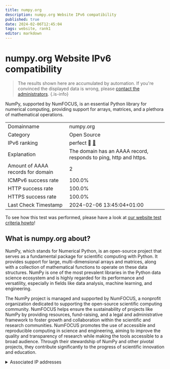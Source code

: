 ```yaml
---
title: numpy.org
description: numpy.org Website IPv6 compatibility
published: true
date: 2024-02-06T12:45:04
tags: website, rank1
editor: markdown
---
```


# numpy.org Website IPv6 compatibility

> The results shown here are accumulated by automation. If you're convinced the displayed data is wrong, please [contact the administrators](/howto/chat). 
{.is-info}

NumPy, supported by NumFOCUS, is an essential Python library for numerical computing, providing support for arrays, matrices, and a plethora of mathematical operations.


|   |   |
| - | - |
| Domainname | numpy.org
| Category | Open Source |
| IPv6 ranking | perfect :1st_place_medal: [🔗](/howto/ranking) |
| Explanation | The domain has an AAAA record, responds to ping, http and https. |
| Amount of AAAA records for domain | 2 |
| ICMPv6 success rate | 100.0%|
| HTTP success rate | 100.0% |
| HTTPS success rate | 100.0% |
| Last Check Timestamp | 2024-02-06 13:45:04+01:00 |

To see how this test was performed, please have a look at [our website test criteria howto](/howto/testcriteria/website)!


## What is numpy.org about?
NumPy, which stands for Numerical Python, is an open-source project that serves as a fundamental package for scientific computing with Python. It provides support for large, multi-dimensional arrays and matrices, along with a collection of mathematical functions to operate on these data structures. NumPy is one of the most prevalent libraries in the Python data science ecosystem and is highly regarded for its performance and versatility, especially in fields like data analysis, machine learning, and engineering.

The NumPy project is managed and supported by NumFOCUS, a nonprofit organization dedicated to supporting the open-source scientific computing community. NumFOCUS helps ensure the sustainability of projects like NumPy by providing resources, fund-raising, and a legal and administrative framework to foster growth and collaboration within the scientific and research communities. NumFOCUS promotes the use of accessible and reproducible computing in science and engineering, aiming to improve the quality and transparency of research while making the tools accessible to a broad audience. Through their stewardship of NumPy and other pivotal projects, they contribute significantly to the progress of scientific innovation and education.



<details>
<summary>Associated IP addresses</summary>

2a06:98c1:3120::3

2a06:98c1:3121::3

</details>

